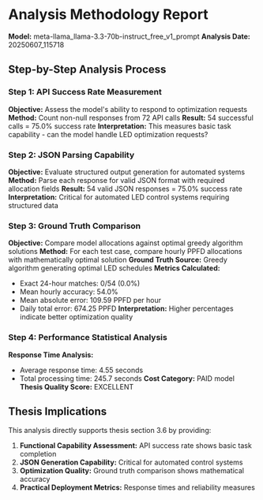 # Analysis Methodology Report

**Model:** meta-llama_llama-3.3-70b-instruct_free_v1_prompt
**Analysis Date:** 20250607_115718

## Step-by-Step Analysis Process

### Step 1: API Success Rate Measurement
**Objective:** Assess the model's ability to respond to optimization requests
**Method:** Count non-null responses from 72 API calls
**Result:** 54 successful calls = 75.0% success rate
**Interpretation:** This measures basic task capability - can the model handle LED optimization requests?

### Step 2: JSON Parsing Capability
**Objective:** Evaluate structured output generation for automated systems
**Method:** Parse each response for valid JSON format with required allocation fields
**Result:** 54 valid JSON responses = 75.0% success rate
**Interpretation:** Critical for automated LED control systems requiring structured data

### Step 3: Ground Truth Comparison
**Objective:** Compare model allocations against optimal greedy algorithm solutions
**Method:** For each test case, compare hourly PPFD allocations with mathematically optimal solution
**Ground Truth Source:** Greedy algorithm generating optimal LED schedules
**Metrics Calculated:**
- Exact 24-hour matches: 0/54 (0.0%)
- Mean hourly accuracy: 54.0%
- Mean absolute error: 109.59 PPFD per hour
- Daily total error: 674.25 PPFD
**Interpretation:** Higher percentages indicate better optimization quality

### Step 4: Performance Statistical Analysis
**Response Time Analysis:**
- Average response time: 4.55 seconds
- Total processing time: 245.7 seconds
**Cost Category:** PAID model
**Thesis Quality Score:** EXCELLENT

## Thesis Implications
This analysis directly supports thesis section 3.6 by providing:
1. **Functional Capability Assessment:** API success rate shows basic task completion
2. **JSON Generation Capability:** Critical for automated control systems
3. **Optimization Quality:** Ground truth comparison shows mathematical accuracy
4. **Practical Deployment Metrics:** Response times and reliability measures
